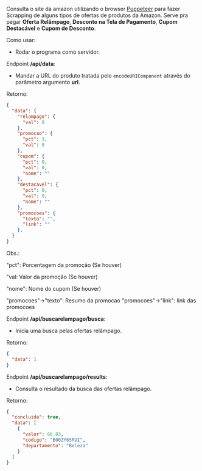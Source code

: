 Consulta o site da amazon utilizando o browser [Puppeteer](https://github.com/puppeteer/puppeteer) para fazer Scrapping de alguns tipos de ofertas de produtos da Amazon.
Serve pra pegar **Oferta Relâmpago**, **Desconto na Tela de Pagamento**, **Cupom Destacável** e **Cupom de Desconto**.

Como usar:

- Rodar o programa como servidor.

Endpoint **/api/data**:
- Mandar a URL do produto tratada pelo `encodeURIComponent` através do parâmetro argumento **url**.

Retorno:

```json
{
  "data": {
    "relampago": {
      "val": 0
    },
    "promocao": {
      "pct": 3, 
      "val": 0 
    },
    "cupom": {
      "pct": 0,
      "val": 0,
      "nome": ""
    },
    "destacavel": {
      "pct": 0,
      "val": 0,
      "nome": ""
    },
    "promocoes": {
      "texto": "",
      "link": ""
    },
  }
}
```

Obs.:

"pct": Porcentagem da promoção (Se houver)

"val: Valor da promoção (Se houver)

"nome": Nome do cupom (Se houver)

"promocoes"->"texto": Resumo da promocao
"promocoes"->"link": link das promocoes

Endpoint **/api/buscarelampago/busca**:
- Inicia uma busca pelas ofertas relâmpago.

Retorno:
```json
{
  "data": 1
}
```

Endpoint **/api/buscarelampago/results**:
- Consulta o resultado da busca das ofertas relâmpago.

Retorno:

```json
{
  "concluida": true,
  "data": [
    {
      "valor": 66.03,
      "codigo": "B00ZY65RUI",
      "departamento": "Beleza"
    }
  ]
}
```